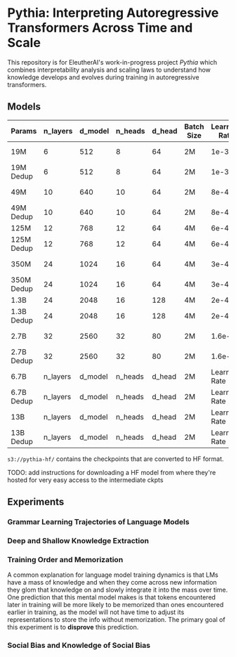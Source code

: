 # Pythia: Interpreting Autoregressive Transformers Across Time and Scale

This repository is for EleutherAI's work-in-progress project *Pythia* which combines interpretability analysis and scaling laws to understand how knowledge develops and evolves during training in autoregressive transformers.

## Models

| Params      | n_layers |d_model      | n_heads |d_head      | Batch Size |Learning Rate|Train Status                 |Eval Status|Conversion Status|
| ----------- | -------- |------------ | ------- |----------- | ---------- |------------ | ----------                  |---------- | --------------- |
| 19M         | 6        | 512         | 8       | 64         | 2M         | 1e-3        | s3://s-eai-neox/pythia/19M/ |In progress| Complete        |
| 19M Dedup   | 6        | 512         | 8       | 64         | 2M         | 1e-3        | .../pythia/19M_dedup/       |Eval Status|  Not Ready      |
| 49M         | 10       | 640         | 10      | 64         | 2M         | 8e-4?       |  x                          |Eval Status|                 |
| 49M Dedup   | 10       | 640         | 10      | 64         | 2M         | 8e-4?       |  x                          |Eval Status|                 |
| 125M        | 12       | 768         | 12      | 64         | 4M         | 6e-4        | .../pythia/125M/            |Complete   |                 |
| 125M Dedup  | 12       | 768         | 12      | 64         | 4M         | 6e-4        | .../pythia/125M_dedup       |Complete   |                 |
| 350M        | 24       | 1024        | 16      | 64         | 4M         | 3e-4        | Complete                    |In Progress|                 |
| 350M Dedup  | 24       | 1024        | 16      | 64         | 4M         | 3e-4        | Complete                    |In Progress|                 |
| 1.3B        | 24       | 2048        | 16      | 128        | 4M         | 2e-4        | Complete                    |Complete   |                 |
| 1.3B Dedup  | 24       | 2048        | 16      | 128        | 4M         | 2e-4        | Complete                    |In Progress|                 |
| 2.7B        | 32       | 2560        | 32      | 80         | 2M         | 1.6e-4      | In Progress                 |Eval Status|                 |
| 2.7B Dedup  | 32       | 2560        | 32      | 80         | 2M         | 1.6e-4      | In Progress                 |Eval Status|                 |
| 6.7B        | n_layers |d_model      | n_heads |d_head      | 2M         |Learning Rate|Train Status                 |Eval Status|                 |
| 6.7B Dedup  | n_layers |d_model      | n_heads |d_head      | 2M         |Learning Rate|Train Status                 |Eval Status|                 |
| 13B         | n_layers |d_model      | n_heads |d_head      | 2M         |Learning Rate|Train Status                 |Eval Status|                 |
| 13B Dedup   | n_layers |d_model      | n_heads |d_head      | 2M         |Learning Rate|Train Status                 |Eval Status|                 |


`s3://pythia-hf/` contains the checkpoints that are converted to HF format.


TODO: add instructions for downloading a HF model from where they're hosted for very easy access to the intermediate ckpts


## Experiments 

### Grammar Learning Trajectories of Language Models

### Deep and Shallow Knowledge Extraction

### Training Order and Memorization

A common explanation for language model training dynamics is that LMs have a mass of knowledge and when they come across new information they glom that knowledge on and slowly integrate it into the mass over time. One prediction that this mental model makes is that tokens encountered later in training will be more likely to be memorized than ones encountered earlier in training, as the model will not have time to adjust its representations to store the info without memorization. The primary goal of this experiment is to **disprove** this prediction.

### Social Bias and Knowledge of Social Bias
